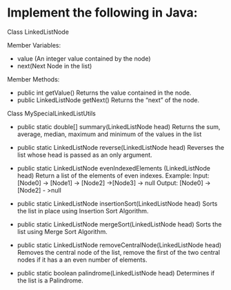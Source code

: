 # Implement the following in Java:

Class LinkedListNode

Member Variables:
* value (An integer value contained by the node)
* next(Next Node in the list)

Member Methods:
* public int getValue()
Returns the value contained in the node.
* public LinkedListNode getNext()
Returns the “next” of the node.

Class MySpecialLinkedListUtils

* public static double[] summary(LinkedListNode head)
Returns the sum, average, median, maximum and minimum
of the values in the list

* public static LinkedListNode reverse(LinkedListNode head)
Reverses the list whose head is passed as an only argument.

* public static LinkedListNode evenIndexedElements
(LinkedListNode head)
Return a list of the elements of even indexes.
Example:
Input: [Node0] -> [Node1] -> [Node2] ->[Node3] -> null
Output: [Node0] -> [Node2] - >null

* public static LinkedListNode insertionSort(LinkedListNode head)
Sorts the list in place using Insertion Sort Algorithm.

* public static LinkedListNode mergeSort(LinkedListNode head)
Sorts the list using Merge Sort Algorithm.

* public static LinkedListNode removeCentralNode(LinkedListNode head)
Removes the central node of the list, remove the first of the two central nodes if it has
a an even number of elements.

* public static boolean palindrome(LinkedListNode head)
Determines if the list is a Palindrome.
